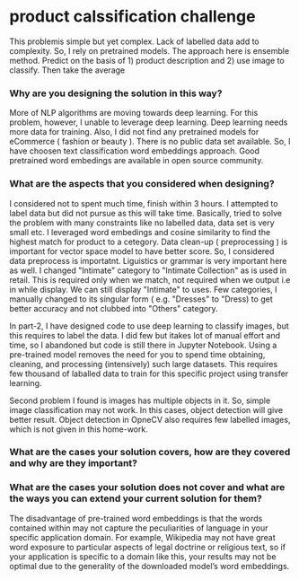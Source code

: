# product calssification challenge
This problemis simple but yet complex. Lack of labelled data add to complexity. So, I rely on pretrained models. The approach here
is ensemble method. Predict on the basis of 1) product description and 2) use image to classify. Then take the average
### Why are you designing the solution in this way?
More of NLP algorithms are moving towards deep learning. For this problem, however, I unable to leverage deep learning. Deep learning needs more data for training. Also, I did not find any pretrained models for eCommerce ( fashion or beauty ). There is no public data set available. So, I have choosen text classification word embeddings approach. Good pretrained word embedings are available in open source community. 

### What are the aspects that you considered when designing?
I considered not to spent much time, finish within 3 hours. I attempted to label data but did not pursue as this will take time. Basically, tried to solve the problem with many constraints like no labelled data, data set is very small etc. I leveraged word embedings and cosine similarity to find the highest match for product to a cetegory. Data clean-up ( preprocessing ) is important for vector space model to have better score. So, I considered data preprocess is importatnt. Liguistics or grammar is very important here as well. 
I changed "Intimate" category to "Intimate Collection" as is used in retail. This is required only when we match, not required when we output i.e in while display. We can still display "Intimate" to uses. Few categories, I manually changed to its singular form ( e.g. "Dresses" to "Dress) to get better accuracy and not clubbed into "Others" category. 

In part-2, I have designed code to use deep learning to classify images, but this requires to label the data. I did few but itakes lot of manual effort and time, so I abandoned but code is still there in Jupyter Notebook. Using a pre-trained model removes the need for you to spend time obtaining, cleaning, and processing (intensively) such large datasets. This requires few thousand of laballed data to train for this specific project using transfer learning.

Second problem I found is images has multiple objects in it. So, simple image classification may not work. In this cases, object detection will give better result. Object detection in OpneCV also requires few labelled images, which is not given in this home-work.

### What are the cases your solution covers, how are they covered and why are they important?




### What are the cases your solution does not cover and what are the ways you can extend your current solution for them?

The disadvantage of pre-trained word embeddings is that the words contained within may not capture the peculiarities of language in your specific application domain. For example, Wikipedia may not have great word exposure to particular aspects of legal doctrine or religious text, so if your application is specific to a domain like this, your results may not be optimal due to the generality of the downloaded model’s word embeddings.
